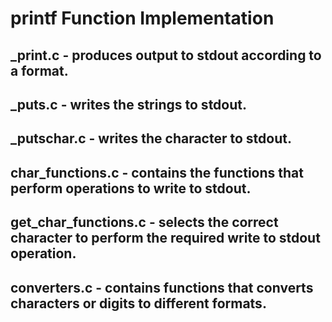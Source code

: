# printf Function Implementation
## _print.c - produces output to stdout according to a format.
## _puts.c - writes the strings to stdout.
## _putschar.c - writes the character to stdout.
## char_functions.c - contains the functions that perform operations to write to stdout.
## get_char_functions.c - selects the correct character to perform the required write to stdout operation.
## converters.c - contains functions that converts characters or digits to different formats.

